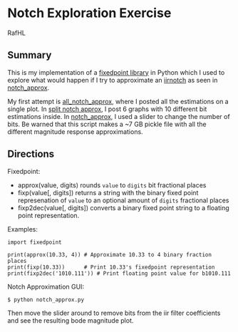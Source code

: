 # Notch Exploration Exercise
RafHL

## Summary
This is my implementation of a [fixedpoint library](/fixedpoint.py) in Python
which I used to explore what would happen if I try to approximate an
[iirnotch](/notch.py) as seen in [notch_approx](/notch_approx.py).

My first attempt is [all_notch_approx](/all_notch_approx.py), where I posted all
the estimations on a single plot. In [split notch approx](/split_notch_approx.py),
I post 6 graphs with 10 different bit estimations inside. In
[notch_approx](/notch_approx.py), I used a slider to change the number of bits.
Be warned that this script makes a ~7 GB pickle file with all the different
magnitude response approximations.

## Directions
Fixedpoint:
- approx(value, digits) rounds `value` to `digits` bit fractional places
- fixp(value[, digits]) returns a string with the binary fixed point
  represenation of `value` to an optional amount of `digits` fractional places
- fixp2dec(value[, digits]) converts a binary fixed point string to a floating
  point representation.

Examples:
```
import fixedpoint

print(approx(10.33, 4)) # Approximate 10.33 to 4 binary fraction places
print(fixp(10.33))      # Print 10.33's fixedpoint representation
print(fixp2dec('1010.111')) # Print floating point value for b1010.111
```

Notch Approximation GUI:
```
$ python notch_approx.py
```
Then move the slider around to remove bits from the iir filter coefficients and
see the resulting bode magnitude plot.

